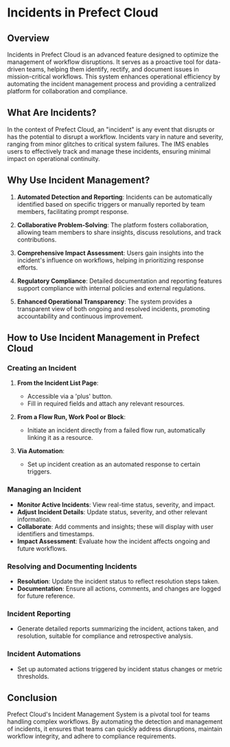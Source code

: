 # Incidents in Prefect Cloud

## Overview

Incidents in Prefect Cloud is an advanced feature designed to optimize the management of workflow disruptions. It serves as a proactive tool for data-driven teams, helping them identify, rectify, and document issues in mission-critical workflows. This system enhances operational efficiency by automating the incident management process and providing a centralized platform for collaboration and compliance.

## What Are Incidents?

In the context of Prefect Cloud, an "incident" is any event that disrupts or has the potential to disrupt a workflow. Incidents vary in nature and severity, ranging from minor glitches to critical system failures. The IMS enables users to effectively track and manage these incidents, ensuring minimal impact on operational continuity.

## Why Use Incident Management?

1. **Automated Detection and Reporting**: Incidents can be automatically identified based on specific triggers or manually reported by team members, facilitating prompt response.

2. **Collaborative Problem-Solving**: The platform fosters collaboration, allowing team members to share insights, discuss resolutions, and track contributions.

3. **Comprehensive Impact Assessment**: Users gain insights into the incident's influence on workflows, helping in prioritizing response efforts.

4. **Regulatory Compliance**: Detailed documentation and reporting features support compliance with internal policies and external regulations.

5. **Enhanced Operational Transparency**: The system provides a transparent view of both ongoing and resolved incidents, promoting accountability and continuous improvement.

## How to Use Incident Management in Prefect Cloud

### Creating an Incident

1. **From the Incident List Page**:
   - Accessible via a 'plus' button.
   - Fill in required fields and attach any relevant resources.

2. **From a Flow Run, Work Pool or Block**:
   - Initiate an incident directly from a failed flow run, automatically linking it as a resource.

3. **Via Automation**:
   - Set up incident creation as an automated response to certain triggers.

### Managing an Incident

- **Monitor Active Incidents**: View real-time status, severity, and impact.
- **Adjust Incident Details**: Update status, severity, and other relevant information.
- **Collaborate**: Add comments and insights; these will display with user identifiers and timestamps.
- **Impact Assessment**: Evaluate how the incident affects ongoing and future workflows.

### Resolving and Documenting Incidents

- **Resolution**: Update the incident status to reflect resolution steps taken.
- **Documentation**: Ensure all actions, comments, and changes are logged for future reference.

### Incident Reporting

- Generate detailed reports summarizing the incident, actions taken, and resolution, suitable for compliance and retrospective analysis.

### Incident Automations

- Set up automated actions triggered by incident status changes or metric thresholds.

## Conclusion

Prefect Cloud's Incident Management System is a pivotal tool for teams handling complex workflows. By automating the detection and management of incidents, it ensures that teams can quickly address disruptions, maintain workflow integrity, and adhere to compliance requirements.